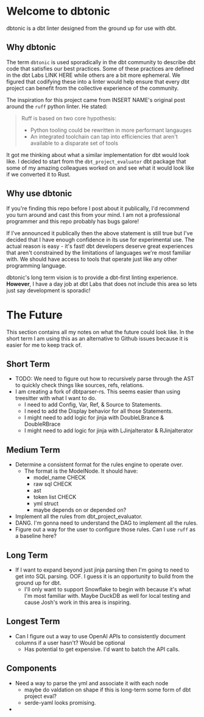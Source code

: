 # Welcome to dbtonic

dbtonic is a dbt linter designed from the ground up for use with dbt. 

## Why dbtonic
The term `dbtonic` is used sporadically in the dbt community to describe dbt code that satisfies our best practices. Some of these practices are defined in the dbt Labs LINK HERE while others are a bit more ephemeral. We figured that codifying these into a linter would help ensure that every dbt project can benefit from the collective experience of the community.

The inspiration for this project came from INSERT NAME's original post around the `ruff` python linter. He stated:
> Ruff is based on two core hypothesis:
> - Python tooling could be rewritten in more performant langauges
> - An integrated toolchain can tap into efficiencies that aren't available to a disparate set of tools

It got me thinking about what a similar implementation for dbt would look like. I decided to start from the `dbt_project_evaluator` dbt package that some of my amazing colleagues worked on and see what it would look like if we converted it to Rust. 

## Why use dbtonic

If you're finding this repo before I post about it publically, I'd recommend you turn around and cast this from your mind. I am not a professional programmer and this repo probably has bugs galore! 

If I've announced it publically then the above statement is still true but I've decided that I have enough confidence in its use for experimental use. The actual reason is easy - it's fast! dbt developers deserve great experiences that aren't constrained by the limitations of languages we're most familiar with. We should have access to tools that operate just like any other programming language. 

dbtonic's long term vision is to provide a dbt-first linting experience. **However**, I have a day job at dbt Labs that does not include this area so lets just say development is sporadic!

# The Future
This section contains all my notes on what the future could look like. In the short term I am using this as an alternative to Github issues because it is easier for me to keep track of. 

## Short Term
- TODO: We need to figure out how to recursively parse through the AST to quickly check things like sources, refs, relations.
- I am creating a fork of dbtparser-rs. This seems easier than using treesitter with what I want to do.
    - I need to add Config, Var, Ref, & Source to Statements.
    - I need to add the Display behavior for all those Statements.
    - I might need to add logic for jinja with DoubleLBrance & DoubleRBrace
    - I might need to add logic for jinja with LJinjaIterator & RJinjaIterator 

## Medium Term
- Determine a consistent format for the rules engine to operate over. 
    - The format is the ModelNode. It should have:
        - model_name CHECK
        - raw sql CHECK
        - ast
        - token list CHECK
        - yml struct
        - maybe depends on or depended on?
- Implement all the rules from dbt_project_evaluator.
- DANG. I'm gonna need to understand the DAG to implement all the rules. 
- Figure out a way for the user to configure those rules. Can I use `ruff` as a baseline here?

## Long Term
- If I want to expand beyond just jinja parsing then I'm going to need to get into SQL parsing. OOF. I guess it is an opportunity to build from the ground up for dbt.
    - I'll only want to support Snowflake to begin with because it's what I'm most familiar with. Maybe DuckDB as well for local testing and cause Josh's work in this area is inspiring.

## Longest Term
- Can I figure out a way to use OpenAI APIs to consistently document columns if a user hasn't? Would be optional
    - Has potential to get expensive. I'd want to batch the API calls. 

## Components
- Need a way to parse the yml and associate it with each node
    - maybe do valdation on shape if this is long-term some form of dbt project eval?
    - serde-yaml looks promising.
-  